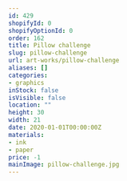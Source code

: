 ```yaml
---
id: 429
shopifyId: 0
shopifyOptionId: 0
order: 162
title: Pillow challenge
slug: pillow-challenge
url: art-works/pillow-challenge
aliases: []
categories:
- graphics
inStock: false
isVisible: false
location: ""
height: 30
width: 21
date: 2020-01-01T00:00:00Z
materials:
- ink
- paper
price: -1
mainImage: pillow-challenge.jpg
---
```

